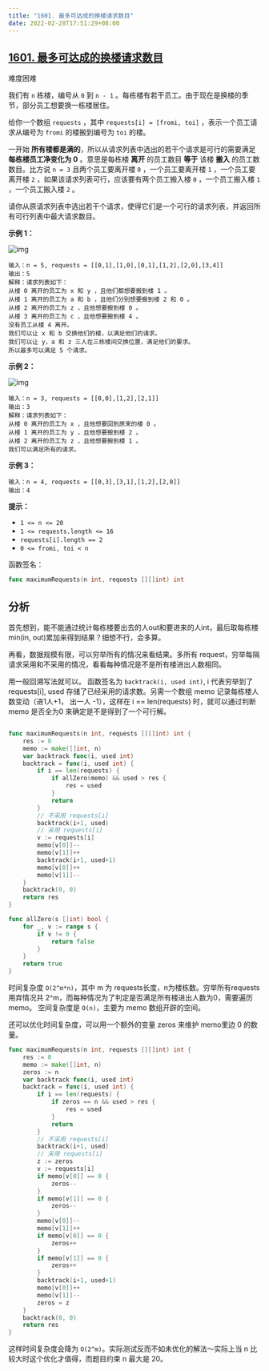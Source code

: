 ```yaml
---
title: "1601. 最多可达成的换楼请求数目"
date: 2022-02-28T17:51:29+08:00
---
```

## [1601. 最多可达成的换楼请求数目](https://leetcode-cn.com/problems/maximum-number-of-achievable-transfer-requests/)

难度困难

我们有 `n` 栋楼，编号从 `0` 到 `n - 1` 。每栋楼有若干员工。由于现在是换楼的季节，部分员工想要换一栋楼居住。

给你一个数组 `requests` ，其中 `requests[i] = [fromi, toi]` ，表示一个员工请求从编号为 `fromi` 的楼搬到编号为 `toi` 的楼。

一开始 **所有楼都是满的**，所以从请求列表中选出的若干个请求是可行的需要满足 **每栋楼员工净变化为 0** 。意思是每栋楼 **离开** 的员工数目 **等于** 该楼 **搬入** 的员工数数目。比方说 `n = 3` 且两个员工要离开楼 `0` ，一个员工要离开楼 `1` ，一个员工要离开楼 `2` ，如果该请求列表可行，应该要有两个员工搬入楼 `0` ，一个员工搬入楼 `1` ，一个员工搬入楼 `2` 。

请你从原请求列表中选出若干个请求，使得它们是一个可行的请求列表，并返回所有可行列表中最大请求数目。

**示例 1：**

![img](https://assets.leetcode-cn.com/aliyun-lc-upload/uploads/2020/09/26/move1.jpg)

```
输入：n = 5, requests = [[0,1],[1,0],[0,1],[1,2],[2,0],[3,4]]
输出：5
解释：请求列表如下：
从楼 0 离开的员工为 x 和 y ，且他们都想要搬到楼 1 。
从楼 1 离开的员工为 a 和 b ，且他们分别想要搬到楼 2 和 0 。
从楼 2 离开的员工为 z ，且他想要搬到楼 0 。
从楼 3 离开的员工为 c ，且他想要搬到楼 4 。
没有员工从楼 4 离开。
我们可以让 x 和 b 交换他们的楼，以满足他们的请求。
我们可以让 y，a 和 z 三人在三栋楼间交换位置，满足他们的要求。
所以最多可以满足 5 个请求。
```

**示例 2：**

![img](https://assets.leetcode-cn.com/aliyun-lc-upload/uploads/2020/09/26/move2.jpg)

```
输入：n = 3, requests = [[0,0],[1,2],[2,1]]
输出：3
解释：请求列表如下：
从楼 0 离开的员工为 x ，且他想要回到原来的楼 0 。
从楼 1 离开的员工为 y ，且他想要搬到楼 2 。
从楼 2 离开的员工为 z ，且他想要搬到楼 1 。
我们可以满足所有的请求。
```

**示例 3：**

```
输入：n = 4, requests = [[0,3],[3,1],[1,2],[2,0]]
输出：4
```

**提示：**

- `1 <= n <= 20`
- `1 <= requests.length <= 16`
- `requests[i].length == 2`
- `0 <= fromi, toi < n`

函数签名：

```go
func maximumRequests(n int, requests [][]int) int
```

## 分析

首先想到，能不能通过统计每栋楼要出去的人out和要进来的人int，最后取每栋楼min(in, out)累加来得到结果？细想不行，会多算。

再看，数据规模有限，可以穷举所有的情况来看结果。多所有 request，穷举每隔请求采用和不采用的情况，看看每种情况是不是所有楼进出人数相同。

用一般回溯写法就可以。 函数签名为 `backtrack(i, used int)`,  i 代表穷举到了 requests[i], used 存储了已经采用的请求数。另需一个数组 memo 记录每栋楼人数变动（进1人+1， 出一人 -1），这样在 i == len(requests) 时，就可以通过判断 memo 是否全为0 来确定是不是得到了一个可行解。

```go

func maximumRequests(n int, requests [][]int) int {
	res := 0
	memo := make([]int, n)
	var backtrack func(i, used int)
	backtrack = func(i, used int) {
		if i == len(requests) {
			if allZero(memo) && used > res {
				res = used
			}
			return
		}
		// 不采用 requests[i]
		backtrack(i+1, used)
		// 采用 requests[i]
		v := requests[i]
		memo[v[0]]--
		memo[v[1]]++
		backtrack(i+1, used+1)
		memo[v[0]]++
		memo[v[1]]--
	}
	backtrack(0, 0)
	return res
}

func allZero(s []int) bool {
	for _, v := range s {
		if v != 0 {
			return false
		}
	}
	return true
}
```

时间复杂度 `O(2^m*n)`，其中 m 为 requests长度，n为楼栋数。穷举所有requests 用弃情况共 2^m，而每种情况为了判定是否满足所有楼进出人数为0，需要遍历 memo。
空间复杂度是 `O(n)`，主要为 memo 数组开辟的空间。

还可以优化时间复杂度，可以用一个额外的变量 zeros 来维护 memo里边 0 的数量。

```go
func maximumRequests(n int, requests [][]int) int {
	res := 0
	memo := make([]int, n)
	zeros := n
	var backtrack func(i, used int)
	backtrack = func(i, used int) {
		if i == len(requests) {
			if zeros == n && used > res {
				res = used
			}
			return
		}
		// 不采用 requests[i]
		backtrack(i+1, used)
		// 采用 requests[i]
		z := zeros
		v := requests[i]
		if memo[v[0]] == 0 {
			zeros--
		}
		if memo[v[1]] == 0 {
			zeros--
		}
		memo[v[0]]--
		memo[v[1]]++
		if memo[v[0]] == 0 {
			zeros++
		}
		if memo[v[1]] == 0 {
			zeros++
		}
		backtrack(i+1, used+1)
		memo[v[0]]++
		memo[v[1]]--
		zeros = z
	}
	backtrack(0, 0)
	return res
}
```

这样时间复杂度会降为 `O(2^m)`。实际测试反而不如未优化的解法～实际上当 n 比较大时这个优化才值得，而题目约束 n 最大是 20。
